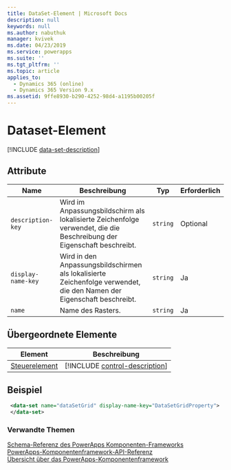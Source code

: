 ```yaml
---
title: DataSet-Element | Microsoft Docs
description: null
keywords: null
ms.author: nabuthuk
manager: kvivek
ms.date: 04/23/2019
ms.service: powerapps
ms.suite: ''
ms.tgt_pltfrm: ''
ms.topic: article
applies_to:
  - Dynamics 365 (online)
  - Dynamics 365 Version 9.x
ms.assetid: 9ffe8930-b290-4252-98d4-a1195b00205f
---
```


# <a name="data-set-element"></a>Dataset-Element

[!INCLUDE [data-set-description](includes/data-set-description.md)]

## <a name="attributes"></a>Attribute

|Name|Beschreibung|Typ|Erforderlich|
|--|--|--|--|
|`description-key`|Wird im Anpassungsbildschirm als lokalisierte Zeichenfolge verwendet, die die Beschreibung der Eigenschaft beschreibt.|`string`|Optional|
|`display-name-key`|Wird in den Anpassungsbildschirmen als lokalisierte Zeichenfolge verwendet, die den Namen der Eigenschaft beschreibt.|`string`|Ja|
|`name`|Name des Rasters.|`string`|Ja|

## <a name="parent-elements"></a>Übergeordnete Elemente

|Element|Beschreibung|
|--|--|
|[Steuerelement](control.md)|[!INCLUDE [control-description](includes/control-description.md)]|

## <a name="example"></a>Beispiel

```xml
 <data-set name="dataSetGrid" display-name-key="DataSetGridProperty">
 </data-set>
```

### <a name="related-topics"></a>Verwandte Themen

[Schema-Referenz des PowerApps Komponenten-Frameworks](index.md)<br/>
[PowerApps-Komponentenframework-API-Referenz](../reference/index.md)<br/>
[Übersicht über das PowerApps-Komponentenframework](../overview.md)